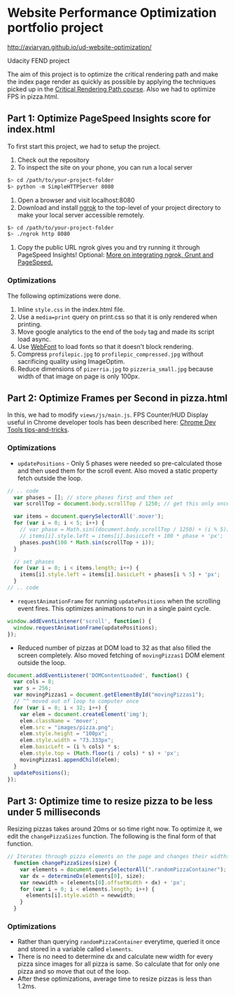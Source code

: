 # Website Performance Optimization portfolio project

http://aviaryan.github.io/ud-website-optimization/

Udacity FEND project

The aim of this project is to optimize the critical rendering path and make the index page render as quickly as possible by applying the techniques picked up in the [Critical Rendering Path course](https://www.udacity.com/course/ud884).
Also we had to optimize FPS in pizza.html.


## Part 1: Optimize PageSpeed Insights score for index.html

To first start this project, we had to setup the project.

1. Check out the repository
1. To inspect the site on your phone, you can run a local server

  ```bash
  $> cd /path/to/your-project-folder
  $> python -m SimpleHTTPServer 8080
  ```

1. Open a browser and visit localhost:8080
1. Download and install [ngrok](https://ngrok.com/) to the top-level of your project directory to make your local server accessible remotely.

  ``` bash
  $> cd /path/to/your-project-folder
  $> ./ngrok http 8080
  ```

1. Copy the public URL ngrok gives you and try running it through PageSpeed Insights! Optional: [More on integrating ngrok, Grunt and PageSpeed.](http://www.jamescryer.com/2014/06/12/grunt-pagespeed-and-ngrok-locally-testing/)

### Optimizations

The following optimizations were done.

1. Inline `style.css` in the index.html file.
2. Use a `media=print` query on print.css so that it is only rendered when printing.
3. Move google analytics to the end of the `body` tag and made its script load async.
4. Use [WebFont](https://github.com/typekit/webfontloader) to load fonts so that it doesn't block rendering.
5. Compress `profilepic.jpg` to `profilepic_compressed.jpg` without sacrificing quality using ImageOptim.
6. Reduce dimensions of `pizerria.jpg` to `pizzeria_small.jpg` because width of that image on page is only 100px.


## Part 2: Optimize Frames per Second in pizza.html

In this, we had to modify `views/js/main.js`. FPS Counter/HUD Display useful in Chrome developer tools has been described here: [Chrome Dev Tools tips-and-tricks](https://developer.chrome.com/devtools/docs/tips-and-tricks).

### Optimizations

* `updatePositions` - Only 5 phases were needed so pre-calculated those and then used them for the scroll event. Also moved a static property fetch outside the loop.

```js
// .. code
  var phases = []; // store phases first and then set
  var scrollTop = document.body.scrollTop / 1250; // get this only once, var reuse

  var items = document.querySelectorAll('.mover');
  for (var i = 0; i < 5; i++) {
    // var phase = Math.sin((document.body.scrollTop / 1250) + (i % 5));
    // items[i].style.left = items[i].basicLeft + 100 * phase + 'px';
    phases.push(100 * Math.sin(scrollTop + i));
  }

  // set phases
  for (var i = 0; i < items.length; i++) {
    items[i].style.left = items[i].basicLeft + phases[i % 5] + 'px';
  }
// .. code
```

* `requestAnimationFrame` for running `updatePositions` when the scrolling event fires. This optimizes animations to run in a single paint cycle.

```js
window.addEventListener('scroll', function() {
  window.requestAnimationFrame(updatePositions);
});
```

* Reduced number of pizzas at DOM load to 32 as that also filled the screen completely. Also moved fetching of `movingPizzas1` DOM element outside the loop.

```js
document.addEventListener('DOMContentLoaded', function() {
  var cols = 8;
  var s = 256;
  var movingPizzas1 = document.getElementById("movingPizzas1");
  // ^^ moved out of loop to computer once
  for (var i = 0; i < 32; i++) {
    var elem = document.createElement('img');
    elem.className = 'mover';
    elem.src = "images/pizza.png";
    elem.style.height = "100px";
    elem.style.width = "73.333px";
    elem.basicLeft = (i % cols) * s;
    elem.style.top = (Math.floor(i / cols) * s) + 'px';
    movingPizzas1.appendChild(elem);
  }
  updatePositions();
});
```


## Part 3: Optimize time to resize pizza to be less under 5 milliseconds

Resizing pizzas takes around 20ms or so time right now. To optimize it, we edit the `changePizzaSizes` function.
The following is the final form of that function.

```js
// Iterates through pizza elements on the page and changes their widths
  function changePizzaSizes(size) {
    var elements = document.querySelectorAll(".randomPizzaContainer");
    var dx = determineDx(elements[0], size);
    var newwidth = (elements[0].offsetWidth + dx) + 'px';
    for (var i = 0; i < elements.length; i++) {
      elements[i].style.width = newwidth;
    }
  }
```

### Optimizations

* Rather than querying `randomPizzaContainer` everytime, queried it once and stored in a variable called `elements`.
* There is no need to determine dx and calculate new width for every pizza since images for all pizza is same. So calculate that for only one pizza and so move that out of the loop.
* After these optimizations, average time to resize pizzas is less than 1.2ms.
